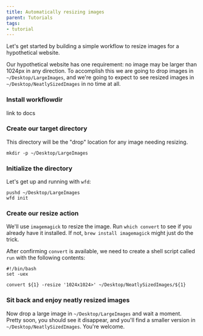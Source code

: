 ```yaml
---
title: Automatically resizing images
parent: Tutorials
tags:
- tutorial
---
```


Let's get started by building a simple workflow to resize images for a
hypothetical website.

Our hypothetical website has one requirement: no image may be larger
than 1024px in any direction. To accomplish this we are going to drop
images in `~/Desktop/LargeImages`, and we're going to expect to see
resized images in `~/Desktop/NeatlySizedImages` in no time at all.

### Install workflowdir

link to docs

### Create our target directory

This directory will be the "drop" location for any image needing resizing.

    mkdir -p ~/Desktop/LargeImages

### Initialize the directory

Let's get up and running with `wfd`:

    pushd ~/Desktop/LargeImages
    wfd init

### Create our resize action

We'll use `imagemagick` to resize the image. Run `which convert` to
see if you already have it installed. If not, `brew install
imagemagick` might just do the trick.

After confirming `convert` is available, we need to create a shell
script called `run` with the following contents:

    #!/bin/bash
    set -uex
    
    convert ${1} -resize '1024x1024>' ~/Desktop/NeatlySizedImages/${1}

### Sit back and enjoy neatly resized images

Now drop a large image in `~/Desktop/LargeImages` and wait a moment.
Pretty soon, you should see it disappear, and you'll find a smaller
version in `~/Desktop/NeatlySizedImages`. You're welcome.
